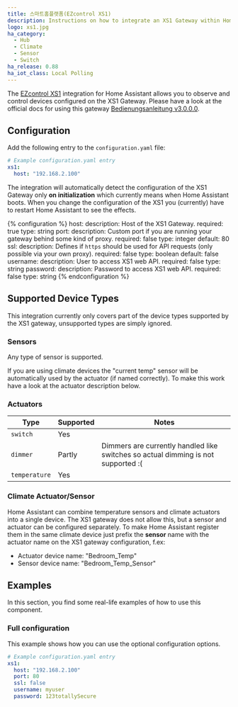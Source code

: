 ```yaml
---
title: 스마트홈플랫폼(EZcontrol XS1)
description: Instructions on how to integrate an XS1 Gateway within Home Assistant.
logo: xs1.jpg
ha_category:
  - Hub
  - Climate
  - Sensor
  - Switch
ha_release: 0.88
ha_iot_class: Local Polling
---
```


The [EZcontrol XS1](http://www.ezcontrol.de/content/view/36/28/) integration for Home Assistant allows you to observe and control devices configured on the XS1 Gateway. Please have a look at the official docs for using this gateway [Bedienungsanleitung v3.0.0.0](http://www.ezcontrol.de/support/downloads/XS1/xs1manual/Bedienungsanleitung_EZcontrol_XS1_3.0.0.0-2.pdf).

## Configuration

Add the following entry to the `configuration.yaml` file:

```yaml
# Example configuration.yaml entry
xs1:
  host: "192.168.2.100"
```

The integration will automatically detect the configuration of the XS1 Gateway only **on initialization** which currently means when Home Assistant boots. When you change the configuration of the XS1 you (currently) have to restart Home Assistant to see the effects.

{% configuration %}
host:
  description: Host of the XS1 Gateway.
  required: true
  type: string
port:
  description: Custom port if you are running your gateway behind some kind of proxy.
  required: false
  type: integer
  default: 80
ssl:
  description: Defines if `https` should be used for API requests  (only possible via your own proxy).
  required: false
  type: boolean
  default: false
username:
  description: User to access XS1 web API.
  required: false
  type: string
password:
  description: Password to access XS1 web API.
  required: false
  type: string
{% endconfiguration %}

## Supported Device Types

<div class='note warning'>
This integration currently only covers part of the device types supported by the XS1 gateway, unsupported types are simply ignored.
</div>

### Sensors

Any type of sensor is supported.

<div class='note warning'>
If you are using climate devices the "current temp" sensor will be automatically used by the actuator (if named correctly). To make this work have a look at the actuator description below.
</div>

### Actuators

| Type          | Supported | Notes                                            |
|---------------|-----------|--------------------------------------------------|
| `switch`      | Yes       |                                                  |
| `dimmer`      | Partly    | Dimmers are currently handled like switches so actual dimming is not supported :(|
| `temperature` | Yes       |                                                  |

### Climate Actuator/Sensor

Home Assistant can combine temperature sensors and climate actuators into a single device. The XS1 gateway does not allow this, but a sensor and actuator can be configured separately. To make Home Assistant register them in the same climate device just prefix the **sensor** name with the actuator name on the XS1 gateway configuration, f.ex:

- Actuator device name: "Bedroom_Temp"
- Sensor device name: "Bedroom_Temp_Sensor"

## Examples

In this section, you find some real-life examples of how to use this component.

### Full configuration

This example shows how you can use the optional configuration options.

```yaml
# Example configuration.yaml entry
xs1:
  host: "192.168.2.100"
  port: 80
  ssl: false
  username: myuser
  password: 123totallySecure
```

